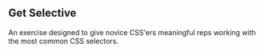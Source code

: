 ## Get Selective

An exercise designed to give novice CSS'ers meaningful reps working with the most common CSS selectors.
